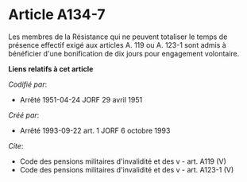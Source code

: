 # Article A134-7

Les membres de la Résistance qui ne peuvent totaliser le temps de présence effectif exigé aux articles A. 119 ou A. 123-1
sont admis à bénéficier d'une bonification de dix jours pour engagement volontaire.

**Liens relatifs à cet article**

_Codifié par_:

  - Arrêté 1951-04-24 JORF 29 avril 1951

_Créé par_:

  - Arrêté 1993-09-22 art. 1 JORF 6 octobre 1993

_Cite_:

  - Code des pensions militaires d'invalidité et des v - art. A119 (V)
  - Code des pensions militaires d'invalidité et des v - art. A123-1 (V)
